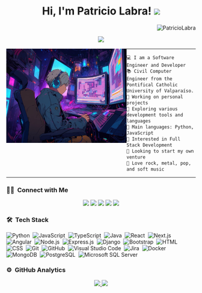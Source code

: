 <h1 align="center">
Hi, I'm Patricio Labra!
  <img src="https://media.giphy.com/media/hvRJCLFzcasrR4ia7z/giphy.gif" width="30"></h1>
  <img src="https://komarev.com/ghpvc/?username=PatricioLabra&label=Profile%20Views&color=0e75b6&style=flat" align='right' alt="PatricioLabra" />
<br/>

<!-- Typing SVG by DenverCoder1 - https://github.com/DenverCoder1/readme-typing-svg -->
<p align="center">
  <a href="https://github.com/DenverCoder1/readme-typing-svg"><img src="https://readme-typing-svg.herokuapp.com?lines=Software-Engineer;Full+Stack+Web+Developer;Freelancer;Always%20learning%20new%20things&center=true&width=380&height=45"></a>
</p>

<img align="left" src="https://github.com/PatricioLabra/PatricioLabra/blob/main/assets/anime-character.jpg" alt="generated for IA" width="320" height="250"/>
<hr>

```
💻 I am a Software Engineer and Developer
📚 Civil Computer Engineer from the Pontifical Catholic University of Valparaíso.
🔭 Working on personal projects
🌱 Exploring various development tools and languages
🌟 Main languages: Python, JavaScript
🚩 Interested in Full Stack Development
🚀 Looking to start my own venture
🎵 Love rock, metal, pop, and soft music
```
<hr>

### 🤝🏻 &nbsp;Connect with Me
<p align="center">
<a href="https://www.patriciolabra.com"><img src="https://img.shields.io/badge/Portfolio-3423A6?style=flat&logo=Google-Chrome&logoColor=white"/></a>
<a href="https://www.linkedin.com/in/patricio-labra-verdugo"><img src="https://img.shields.io/badge/Linkedin-0077B5?style=flat&logo=Linkedin&logoColor=white"/></a>
<a href="mailto:patricio.labra827@gmail.com"><img src="https://img.shields.io/badge/Mail-D14836?style=flat&logo=Gmail&logoColor=white"/></a>
<a href="https://www.instagram.com/patricio.labra/"><img src="https://img.shields.io/badge/Instagram-E4405F?style=flat&logo=Instagram&logoColor=white"/></a>
<a href="https://www.facebook.com/patricioalejandro.labraverdugo"><img src="https://img.shields.io/badge/Facebook-1877F2?style=flat&logo=Facebook&logoColor=white"/></a>
</p>

### 🛠 &nbsp;Tech Stack
![Python](https://img.shields.io/badge/-Python-05122A?style=flat&logo=python)&nbsp;
![JavaScript](https://img.shields.io/badge/-JavaScript-05122A?style=flat&logo=javascript)&nbsp;
![TypeScript](https://img.shields.io/badge/-TypeScript-05122A?style=flat&logo=typescript&logoColor=white)&nbsp;
![Java](https://img.shields.io/badge/-Java-05122A?style=flat&logo=java&logoColor=FFA518)&nbsp;
![React](https://img.shields.io/badge/-React-05122A?style=flat&logo=react)&nbsp;
![Next.js](https://img.shields.io/badge/-Next.js-05122A?style=flat&logo=next.js&logoColor=white)&nbsp;
![Angular](https://img.shields.io/badge/-Angular-05122A?style=flat&logo=angular&logoColor=DD0031)&nbsp;
![Node.js](https://img.shields.io/badge/-Node.js-05122A?style=flat&logo=node.js)&nbsp;
![Express.js](https://img.shields.io/badge/-Express.js-05122A?style=flat&logo=express)&nbsp;
![Django](https://img.shields.io/badge/-Django-05122A?style=flat&logo=django&logoColor=092E20)&nbsp;
![Bootstrap](https://img.shields.io/badge/-Bootstrap-05122A?style=flat&logo=bootstrap&logoColor=563D7C)&nbsp;
![HTML](https://img.shields.io/badge/-HTML-05122A?style=flat&logo=html5)&nbsp;
![CSS](https://img.shields.io/badge/-CSS-05122A?style=flat&logo=css3&logoColor=1572B6)&nbsp;
![Git](https://img.shields.io/badge/-Git-05122A?style=flat&logo=git)&nbsp;
![GitHub](https://img.shields.io/badge/-GitHub-05122A?style=flat&logo=github)&nbsp;
![Visual Studio Code](https://img.shields.io/badge/-Visual%20Studio%20Code-05122A?style=flat&logo=visual-studio-code&logoColor=007ACC)&nbsp;
![Jira](https://img.shields.io/badge/-Jira-05122A?style=flat&logo=jira&logoColor=0A0FFF)&nbsp;
![Docker](https://img.shields.io/badge/-Docker-05122A?style=flat&logo=docker&logoColor=0db7ed)&nbsp;
![MongoDB](https://img.shields.io/badge/-MongoDB-05122A?style=flat&logo=mongodb&logoColor=4ea94b)&nbsp;
![PostgreSQL](https://img.shields.io/badge/-PostgreSQL-05122A?style=flat&logo=postgresql&logoColor=316192)&nbsp;
![Microsoft SQL Server](https://img.shields.io/badge/-Microsoft%20SQL%20Server-05122A?style=flat&logo=microsoft-sql-server&logoColor=CC2927)&nbsp;


### ⚙️ &nbsp;GitHub Analytics
<p align="center">
<a href="https://github.com/PatricioLabra">
  <img height="180em" src="https://github-readme-stats-eight-theta.vercel.app/api?username=PatricioLabra&show_icons=true&theme=algolia&include_all_commits=true&count_private=true"/>
  <img height="180em" src="https://github-readme-stats-eight-theta.vercel.app/api/top-langs/?username=PatricioLabra&layout=compact&langs_count=8&theme=algolia"/>
</a>
</p>
